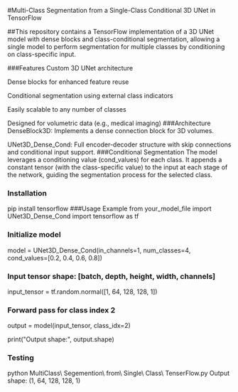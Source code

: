 #Multi-Class Segmentation from a Single-Class Conditional 3D UNet in TensorFlow

##This repository contains a TensorFlow implementation of a 3D UNet model with dense blocks and class-conditional segmentation, allowing a single model to perform segmentation for multiple classes by conditioning on class-specific input.

###Features
Custom 3D UNet architecture

Dense blocks for enhanced feature reuse

Conditional segmentation using external class indicators

Easily scalable to any number of classes

Designed for volumetric data (e.g., medical imaging)
###Architecture
DenseBlock3D: Implements a dense connection block for 3D volumes.

UNet3D_Dense_Cond: Full encoder-decoder structure with skip connections and conditional input support.
###Conditional Segmentation
The model leverages a conditioning value (cond_values) for each class. It appends a constant tensor (with the class-specific value) to the input at each stage of the network, guiding the segmentation process for the selected class.
### Installation
pip install tensorflow
###Usage Example
from your_model_file import UNet3D_Dense_Cond
import tensorflow as tf

### Initialize model
model = UNet3D_Dense_Cond(in_channels=1, num_classes=4, cond_values=[0.2, 0.4, 0.6, 0.8])

### Input tensor shape: [batch, depth, height, width, channels]
input_tensor = tf.random.normal([1, 64, 128, 128, 1])

### Forward pass for class index 2
output = model(input_tensor, class_idx=2)

print("Output shape:", output.shape)
### Testing
python MultiClass\ Segemention\ from\ Single\ Class\ TenserFlow.py
Output shape: (1, 64, 128, 128, 1)
